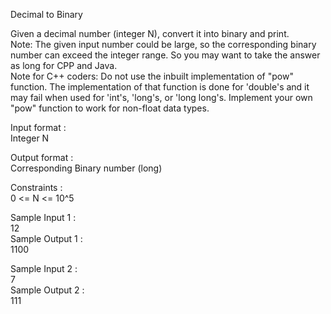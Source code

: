 Decimal to Binary



Given a decimal number (integer N), convert it into binary and print.            
Note: The given input number could be large, so the corresponding binary number can exceed the integer range. So you may want to take the answer as long for CPP and Java.         
Note for C++ coders: Do not use the inbuilt implementation of "pow" function. The implementation of that function is done for 'double's and it may fail when used for 'int's, 'long's, or 'long long's. Implement your own "pow" function to work for non-float data types.        


Input format :    
Integer N        

Output format :       
Corresponding Binary number (long)      

Constraints :       
0 <= N <= 10^5       

Sample Input 1 :        
12         
Sample Output 1 :        
1100     

Sample Input 2 :       
7        
Sample Output 2 :    
111     
